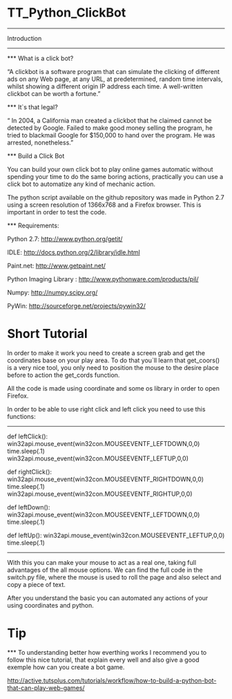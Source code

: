 TT_Python_ClickBot
==================



-----------
Introduction
____________



*** What is a click bot?

“A clickbot is a software program that can simulate the clicking of different ads on any Web page,
at any URL, at predetermined, random time intervals, whilst showing a different origin IP address
each time. A well-written clickbot can be worth a fortune.”

*** It`s that legal?


“ In 2004, a California man created a clickbot that he claimed cannot be detected by Google. Failed
to make good money selling the program, he tried to blackmail Google for $150,000 to hand over the
program. He was arrested, nonetheless.”


*** Build a Click Bot

You can build your own click bot to play online games automatic without spending your time to do the same boring actions,
practically you can use a click bot to automatize any kind of mechanic action.


The python script available on the github repository was made in Python 2.7 using a screen resolution
of 1366x768 and a Firefox browser. This is important in order to test the code.

*** Requirements:

Python 2.7: http://www.python.org/getit/

IDLE: http://docs.python.org/2/library/idle.html

Paint.net: http://www.getpaint.net/

Python Imaging Library : http://www.pythonware.com/products/pil/

Numpy: http://numpy.scipy.org/

PyWin: http://sourceforge.net/projects/pywin32/


Short Tutorial
==============
  
In order to make it work you need to create a screen grab and get the coordinates base on your play area.
To do that you`ll learn that get_coors() is a very nice tool, you only need to position the mouse to 
the desire place before to action the get_cords function.

All the code is made using coordinate and some os library in order to open Firefox.

In order to be able to use right click and left click you need to use this functions:


------------------------------------------------------------
def leftClick():
    win32api.mouse_event(win32con.MOUSEEVENTF_LEFTDOWN,0,0)
    time.sleep(.1)
    win32api.mouse_event(win32con.MOUSEEVENTF_LEFTUP,0,0)

def rightClick():
    win32api.mouse_event(win32con.MOUSEEVENTF_RIGHTDOWN,0,0)
    time.sleep(.1)
    win32api.mouse_event(win32con.MOUSEEVENTF_RIGHTUP,0,0)

def leftDown():
    win32api.mouse_event(win32con.MOUSEEVENTF_LEFTDOWN,0,0)
    time.sleep(.1)
         
def leftUp():
    win32api.mouse_event(win32con.MOUSEEVENTF_LEFTUP,0,0)
    time.sleep(.1)
    
------------------------------------------------------------
    
With this you can make your mouse to act as a real one, taking full advantages of the all mouse options.
We can find the full code in the switch.py file, where the mouse is used to roll the page and also select and copy
a piece of text.

After you understand the basic you can automated any actions of your using coordinates and python.


Tip
====

*** To understanding better how everthing works I recommend you to follow this nice tutorial, that explain every well
and also give a good exemple how can you create a bot game.

http://active.tutsplus.com/tutorials/workflow/how-to-build-a-python-bot-that-can-play-web-games/
